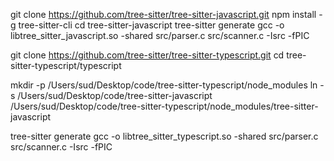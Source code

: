 git clone https://github.com/tree-sitter/tree-sitter-javascript.git
npm install -g tree-sitter-cli
cd tree-sitter-javascript
tree-sitter generate
gcc -o libtree_sitter_javascript.so -shared src/parser.c src/scanner.c -Isrc -fPIC

git clone https://github.com/tree-sitter/tree-sitter-typescript.git
cd tree-sitter-typescript/typescript

mkdir -p /Users/sud/Desktop/code/tree-sitter-typescript/node_modules
ln -s /Users/sud/Desktop/code/tree-sitter-javascript /Users/sud/Desktop/code/tree-sitter-typescript/node_modules/tree-sitter-javascript

tree-sitter generate
gcc -o libtree_sitter_typescript.so -shared src/parser.c src/scanner.c -Isrc -fPIC
